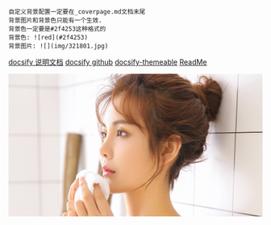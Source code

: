 ```txt
自定义背景配置一定要在_coverpage.md文档末尾
背景图片和背景色只能有一个生效.
背景色一定要是#2f4253这种格式的
背景色: ![red](#2f4253)
背景图片: ![](img/321801.jpg)
```

[docsify 说明文档](https://docsify.js.org/)
[docsify github](https://github.com/docsifyjs/docsify-cli)
[docsify-themeable](https://github.com/jhildenbiddle/docsify-themeable)
[ReadMe](README.md)

![](img/321801.jpg)
